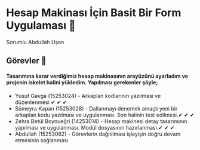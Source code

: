 # Hesap Makinası İçin Basit Bir Form Uygulaması 📲

Sorumlu Abdullah Uşan
 
## Görevler 📝

#### Tasarımına karar verdiğimiz hesap makinasının arayüzünü ayarladım ve projenin iskelet halini yükledim. Yapılması gerekenler şöyle; 


 * Yusuf Gavga (15253024) - Arkaplan kodlarının yazılması ve düzenlenmesi ✔ ✔ ✔ 
 * Sümeyra Kapan (15253028) - Dallanmayı denemek amaçlı yeni bir arkaplan kodu yazılması ve uygulanması.  Son halinin test edilmesi.✔ ✔ ✔
 * Zehra Betül Boynueğri (14253014) - Hesap makinesi detay tasarımının yapılması ve uygulanması. Modül dosyasının hazırlanması.✔ ✔ ✔
 * Abdullah (15253062) - Görevlerin dağıtılması işleyişin doğru devam etmesinin sağlanması

